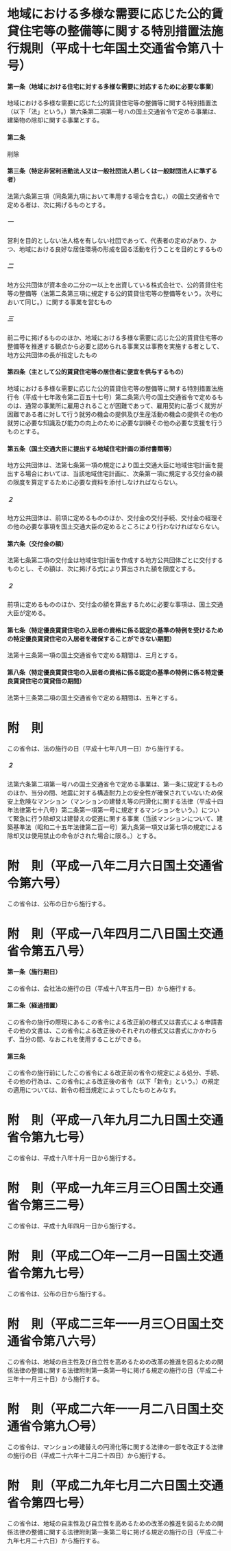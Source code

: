 # 地域における多様な需要に応じた公的賃貸住宅等の整備等に関する特別措置法施行規則（平成十七年国土交通省令第八十号）
#### 第一条（地域における住宅に対する多様な需要に対応するために必要な事業）
地域における多様な需要に応じた公的賃貸住宅等の整備等に関する特別措置法（以下「法」という。）第六条第二項第一号ハの国土交通省令で定める事業は、建築物の除却に関する事業とする。
#### 第二条
削除
#### 第三条（特定非営利活動法人又は一般社団法人若しくは一般財団法人に準ずる者）
法第六条第三項（同条第九項において準用する場合を含む。）の国土交通省令で定める者は、次に掲げるものとする。
##### 一
営利を目的としない法人格を有しない社団であって、代表者の定めがあり、かつ、地域における良好な居住環境の形成を図る活動を行うことを目的とするもの
##### 二
地方公共団体が資本金の二分の一以上を出資している株式会社で、公的賃貸住宅等の整備等（法第二条第三項に規定する公的賃貸住宅等の整備等をいう。次号において同じ。）に関する事業を営むもの
##### 三
前二号に掲げるもののほか、地域における多様な需要に応じた公的賃貸住宅等の整備等を推進する観点から必要と認められる事業又は事務を実施する者として、地方公共団体の長が指定したもの
#### 第四条（主として公的賃貸住宅等の居住者に便宜を供与するもの）
地域における多様な需要に応じた公的賃貸住宅等の整備等に関する特別措置法施行令（平成十七年政令第二百五十七号）第二条第六号の国土交通省令で定めるものは、通常の事業所に雇用されることが困難であって、雇用契約に基づく就労が困難である者に対して行う就労の機会の提供及び生産活動の機会の提供その他の就労に必要な知識及び能力の向上のために必要な訓練その他の必要な支援を行うものとする。
#### 第五条（国土交通大臣に提出する地域住宅計画の添付書類等）
地方公共団体は、法第七条第一項の規定により国土交通大臣に地域住宅計画を提出する場合においては、当該地域住宅計画に、次条第一項に規定する交付金の額の限度を算定するために必要な資料を添付しなければならない。
##### ２
地方公共団体は、前項に定めるもののほか、交付金の交付手続、交付金の経理その他の必要な事項を国土交通大臣の定めるところにより行わなければならない。
#### 第六条（交付金の額）
法第七条第二項の交付金は地域住宅計画を作成する地方公共団体ごとに交付するものとし、その額は、次に掲げる式により算出された額を限度とする。
##### ２
前項に定めるもののほか、交付金の額を算出するために必要な事項は、国土交通大臣が定める。
#### 第七条（特定優良賃貸住宅の入居者の資格に係る認定の基準の特例を受けるための特定優良賃貸住宅の入居者を確保することができない期間）
法第十三条第一項の国土交通省令で定める期間は、三月とする。
#### 第八条（特定優良賃貸住宅の入居者の資格に係る認定の基準の特例に係る特定優良賃貸住宅の賃貸借の期間）
法第十三条第二項の国土交通省令で定める期間は、五年とする。
# 附　則
この省令は、法の施行の日（平成十七年八月一日）から施行する。
##### ２
法第六条第二項第一号ハの国土交通省令で定める事業は、第一条に規定するもののほか、当分の間、地震に対する構造耐力上の安全性が確保されていないため保安上危険なマンション（マンションの建替え等の円滑化に関する法律（平成十四年法律第七十八号）第二条第一項第一号に規定するマンションをいう。）について緊急に行う除却又は建替えの促進に関する事業（当該マンションについて、建築基準法（昭和二十五年法律第二百一号）第九条第一項又は第七項の規定による除却又は使用禁止の命令がされた場合に限る。）とする。
# 附　則（平成一八年二月六日国土交通省令第六号）
この省令は、公布の日から施行する。
# 附　則（平成一八年四月二八日国土交通省令第五八号）
#### 第一条（施行期日）
この省令は、会社法の施行の日（平成十八年五月一日）から施行する。
#### 第二条（経過措置）
この省令の施行の際現にあるこの省令による改正前の様式又は書式による申請書その他の文書は、この省令による改正後のそれぞれの様式又は書式にかかわらず、当分の間、なおこれを使用することができる。
#### 第三条
この省令の施行前にしたこの省令による改正前の省令の規定による処分、手続、その他の行為は、この省令による改正後の省令（以下「新令」という。）の規定の適用については、新令の相当規定によってしたものとみなす。
# 附　則（平成一八年九月二九日国土交通省令第九七号）
この省令は、平成十八年十月一日から施行する。
# 附　則（平成一九年三月三〇日国土交通省令第三二号）
この省令は、平成十九年四月一日から施行する。
# 附　則（平成二〇年一二月一日国土交通省令第九七号）
この省令は、公布の日から施行する。
# 附　則（平成二三年一一月三〇日国土交通省令第八六号）
この省令は、地域の自主性及び自立性を高めるための改革の推進を図るための関係法律の整備に関する法律附則第一条第一号に掲げる規定の施行の日（平成二十三年十一月三十日）から施行する。
# 附　則（平成二六年一一月二八日国土交通省令第九〇号）
この省令は、マンションの建替えの円滑化等に関する法律の一部を改正する法律の施行の日（平成二十六年十二月二十四日）から施行する。
# 附　則（平成二九年七月二六日国土交通省令第四七号）
この省令は、地域の自主性及び自立性を高めるための改革の推進を図るための関係法律の整備に関する法律附則第一条第二号に掲げる規定の施行の日（平成二十九年七月二十六日）から施行する。
